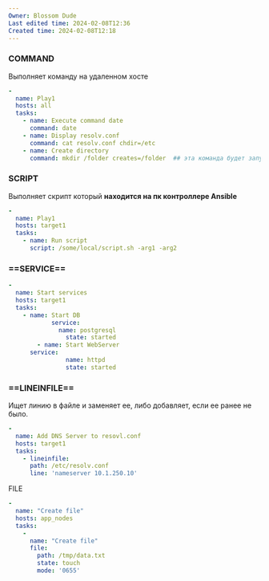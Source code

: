 ```yaml
---
Owner: Blossom Dude
Last edited time: 2024-02-08T12:36
Created time: 2024-02-08T12:18
---
```

### COMMAND

Выполняет команду на удаленном хосте

```YAML
-
  name: Play1
  hosts: all
  tasks:
    - name: Execute command date
      command: date
    - name: Display resolv.conf
      command: cat resolv.conf chdir=/etc
    - name: Create directory
      command: mkdir /folder creates=/folder  ## эта команда будет запущена если папки не существует
```

  

### SCRIPT

Выполняет скрипт который **находится на пк контроллере Ansible**

```YAML
-
  name: Play1
  hosts: target1
  tasks:
    - name: Run script
      script: /some/local/script.sh -arg1 -arg2
```

  

### ==SERVICE==

```YAML
-
  name: Start services
  hosts: target1
  tasks:
    - name: Start DB
			service:
			  name: postgresql
				state: started
		- name: Start WebServer
      service:
				name: httpd
				state: started
```

  

### ==LINEINFILE==

Ищет линию в файле и заменяет ее, либо добавляет, если ее ранее не было.

```YAML
-
  name: Add DNS Server to resovl.conf
  hosts: target1
  tasks:
	- lineinfile:
      path: /etc/resolv.conf
	  line: 'nameserver 10.1.250.10'
```

FILE
``` yaml
-
  name: "Create file"
  hosts: app_nodes
  tasks:
    -  
      name: "Create file"
      file:
        path: /tmp/data.txt
        state: touch
        mode: '0655'
```